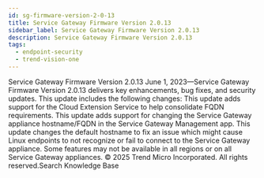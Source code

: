 ```yaml
---
id: sg-firmware-version-2-0-13
title: Service Gateway Firmware Version 2.0.13
sidebar_label: Service Gateway Firmware Version 2.0.13
description: Service Gateway Firmware Version 2.0.13
tags:
  - endpoint-security
  - trend-vision-one
---
```


 Service Gateway Firmware Version 2.0.13 June 1, 2023—Service Gateway Firmware Version 2.0.13 delivers key enhancements, bug fixes, and security updates. This update includes the following changes: This update adds support for the Cloud Extension Service to help consolidate FQDN requirements. This update adds support for changing the Service Gateway appliance hostname/FQDN in the Service Gateway Management app. This update changes the default hostname to fix an issue which might cause Linux endpoints to not recognize or fail to connect to the Service Gateway appliance. Some features may not be available in all regions or on all Service Gateway appliances. © 2025 Trend Micro Incorporated. All rights reserved.Search Knowledge Base
